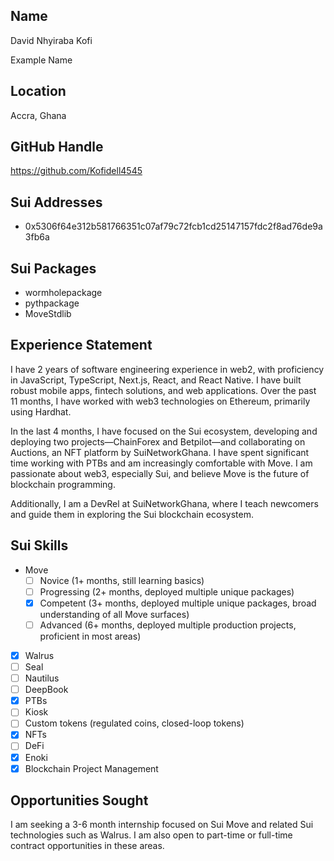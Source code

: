 ## Name
David Nhyiraba Kofi

Example Name

## Location

Accra, Ghana

## GitHub Handle

https://github.com/Kofidell4545

## Sui Addresses


- 0x5306f64e312b581766351c07af79c72fcb1cd25147157fdc2f8ad76de9a3fb6a


## Sui Packages


- wormholepackage
- pythpackage
- MoveStdlib


## Experience Statement

I have 2 years of software engineering experience in web2, with proficiency in JavaScript, TypeScript, Next.js, React, and React Native. I have built robust mobile apps, fintech solutions, and web applications. Over the past 11 months, I have worked with web3 technologies on Ethereum, primarily using Hardhat.

In the last 4 months, I have focused on the Sui ecosystem, developing and deploying two projects—ChainForex and Betpilot—and collaborating on Auctions, an NFT platform by SuiNetworkGhana. I have spent significant time working with PTBs and am increasingly comfortable with Move. I am passionate about web3, especially Sui, and believe Move is the future of blockchain programming.

Additionally, I am a DevRel at SuiNetworkGhana, where I teach newcomers and guide them in exploring the Sui blockchain ecosystem.

## Sui Skills


- Move
  - [ ] Novice (1+ months, still learning basics)
  - [ ] Progressing (2+ months, deployed multiple unique packages)
  - [x] Competent (3+ months, deployed multiple unique packages, broad understanding of all Move surfaces)
  - [ ] Advanced (6+ months, deployed multiple production projects, proficient in most areas)
- [x] Walrus
- [ ] Seal
- [ ] Nautilus
- [ ] DeepBook
- [x] PTBs
- [ ] Kiosk
- [ ] Custom tokens (regulated coins, closed-loop tokens)
- [x] NFTs
- [ ] DeFi
- [x] Enoki
- [x] Blockchain Project Management

## Opportunities Sought

I am seeking a 3-6 month internship focused on Sui Move and related Sui technologies such as Walrus. I am also open to part-time or full-time contract opportunities in these areas.
